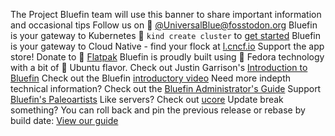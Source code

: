 The Project Bluefin team will use this banner to share important information and occasional tips
Follow us on 󰫑 [@UniversalBlue@fosstodon.org](https://fosstodon.org/@UniversalBlue)
Bluefin is your gateway to Kubernetes 󱃾 `kind create cluster` to [get started](https://kind.sigs.k8s.io/)
Bluefin is your gateway to Cloud Native - find your flock at [l.cncf.io](landscape.cncf.io)
Support the app store! Donate to  [Flatpak](https://opencollective.com/flatpak)
Bluefin is proudly built using 󰣛 Fedora technology with a bit of  Ubuntu flavor.
Check out Justin Garrison's [Introduction to Bluefin](https://www.youtube.com/watch?v=Nz-yyDwTfRM)
Check out the Bluefin [introductory video](https://www.youtube.com/watch?v=YFXufAVdrw4)
Need more indepth technical information? Check out the [Bluefin Administrator's Guide](https://universal-blue.discourse.group/docs?topic=40)
Support [Bluefin's Paleoartists](https://universal-blue.discourse.group/docs?topic=299)
Like servers? Check out [ucore](https://github.com/ublue-os/ucore)
Update break something? You can roll back and pin the previous release or rebase by build date: [View our guide](https://universal-blue.discourse.group/docs?topic=513)
